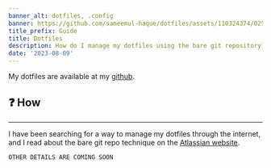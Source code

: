 ```yaml
---
banner_alt: dotfiles, .config
banner: https://github.com/sameemul-haque/dotfiles/assets/110324374/0250fcdc-dd46-4e53-9855-6630b02950fe
title_prefix: Guide
title: Dotfiles
description: How do I manage my dotfiles using the bare git repository?
date: '2023-08-09'
---
```


My dotfiles are available at my [github](https://github.com/sameemul-haque/dotfiles/).

## :question: How

---

I have been searching for a way to manage my dotfiles through the internet, and I read about the bare git repo technique on the [Atlassian website](https://www.atlassian.com/git/tutorials/dotfiles).

```tsx
OTHER DETAILS ARE COMING SOON
```
